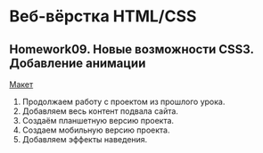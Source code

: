 # Веб-вёрстка HTML/CSS

## Homework09. Новые возможности CSS3. Добавление анимации

[Макет](https://www.figma.com/file/8c5LlKY0rNv7OT1EUyfmX4/GB_HTML_CSS_Begin_Homeworks?type=design&node-id=190-1571&mode=design&t=EBSZBWcDJ0qL8KYO-0)

1.  Продолжаем работу с проектом из прошлого урока.
2.  Добавляем весь контент подвала сайта.
3.  Создаём планшетную версию проекта.
4.  Создаем мобильную версию проекта.
5.  Добавляем эффекты наведения.
